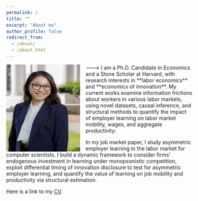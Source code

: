 ```yaml
---
permalink: /
title: ""
excerpt: "About me"
author_profile: false
redirect_from: 
  - /about/
  - /about.html
---
```

<!--- 
 <!--![github small](/images/JM_profile.jpg) -->
 <img src="/images/JM_profile.jpg" alt="drawing" width="200" height="235" style="float: left; padding-right:15px"/> 
--->
I am a Ph.D. Candidate in Economics and a Stone Scholar at Harvard, with research interests in **labor economics** and **economics of innovation**. My current works examine information frictions about workers in various labor markets, using novel datasets, causal inference, and structural methods to quantify the impact of employer learning on labor market mobility, wages, and aggregate productivity. 

In my job market paper, I study asymmetric employer learning in the labor market for computer scientists. I build a dynamic framework to consider firms' endogenous investment in learning under monopsonistic competition, exploit differential timing of innovation disclosure to test for asymmetric employer learning, and quantify the value of learning on job mobility and productivity via structural estimation. 

Here is a link to my [CV](/files/AW_CV_2023.pdf). 

